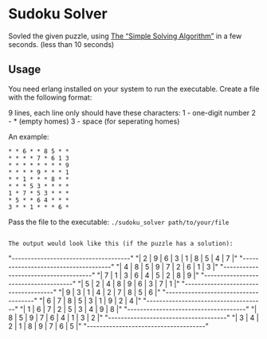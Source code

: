 # Sudoku Solver
Sovled the given puzzle, using [The “Simple Solving Algorithm”](http://pi.math.cornell.edu/~mec/Summer2009/meerkamp/Site/Solving_any_Sudoku_I.html) in a few seconds. (less than 10 seconds)
## Usage
You need erlang installed on your system to run the executable.
Create a file with the following format:

9 lines, each line only should have these characters:
  1 - one-digit number
  2 - * (empty homes)
  3 - space (for seperating homes)

An example: 

```
* * 6 * * 8 5 * *
* * * * 7 * 6 1 3
* * * * * * * * 9
* * * * 9 * * * 1
* * 1 * * * 8 * *
* * * 5 3 * * * *
1 * 7 * 5 3 * * *
* 5 * * 6 4 * * *
3 * * 1 * * * 6 *
```

Pass the file to the executable:
`./sudoku_solver path/to/your/file`

```

The output would look like this (if the puzzle has a solution):
```
"-------------------------------------"
"| 2 | 9 | 6 | 3 | 1 | 8 | 5 | 4 | 7 |"
"-------------------------------------"
"| 4 | 8 | 5 | 9 | 7 | 2 | 6 | 1 | 3 |"
"-------------------------------------"
"| 7 | 1 | 3 | 6 | 4 | 5 | 2 | 8 | 9 |"
"-------------------------------------"
"| 5 | 2 | 4 | 8 | 9 | 6 | 3 | 7 | 1 |"
"-------------------------------------"
"| 9 | 3 | 1 | 4 | 2 | 7 | 8 | 5 | 6 |"
"-------------------------------------"
"| 6 | 7 | 8 | 5 | 3 | 1 | 9 | 2 | 4 |"
"-------------------------------------"
"| 1 | 6 | 7 | 2 | 5 | 3 | 4 | 9 | 8 |"
"-------------------------------------"
"| 8 | 5 | 9 | 7 | 6 | 4 | 1 | 3 | 2 |"
"-------------------------------------"
"| 3 | 4 | 2 | 1 | 8 | 9 | 7 | 6 | 5 |"
"-------------------------------------"

```
